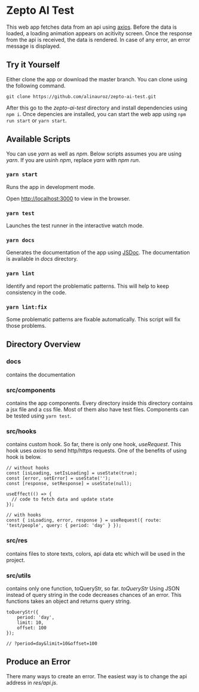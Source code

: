 # Zepto AI Test

This web app fetches data from an api using [axios](https://www.npmjs.com/package/axios). Before the data is loaded, a loading animation appears on acitivity screen. Once the response from the api is received, the data is rendered. In case of any error, an error message is displayed.

## Try it Yourself

Either clone the app or download the master branch. You can clone using the following command.

`git clone https://github.com/alinauroz/zepto-ai-test.git`

After this go to the _zepto-ai-test_ directory and install dependencies using `npm i`. Once depencies are installed, you can start the web app using `npm run start` or `yarn start`.

## Available Scripts

You can use _yarn_ as well as _npm_. Below scripts assumes you are using _yarn_. If you are usinh _npm_, replace _yarn_ with _npm run_.

### `yarn start`

Runs the app in development mode. 

Open [http://localhost:3000](http://localhost:3000) to view in the browser.

### `yarn test`
Launches the test runner in the interactive watch mode.

### `yarn docs`
Generates the documentation of the app using [JSDoc](https://www.npmjs.com/package/jsdoc). The documentation is available in _docs_ directory.

### `yarn lint`

Identify and report the problematic patterns. This will help to keep consistency in the code.

### `yarn lint:fix`

Some problematic patterns are fixable automatically. This script will fix those problems.

## Directory Overview

### docs
contains the documentation

### src/components
contains the app components. Every directory inside this directory contains a jsx file and a css file. Most of them also have test files. Components can be tested using `yarn test`.

### src/hooks

contains custom hook. So far, there is only one hook, _useRequest_. This hook uses _axios_ to send http/https requests. One of the benefits of using hook is below.

```
// without hooks
const [isLoading, setIsLoading] = useState(true);
const [error, setError] = useState('');
const [response, setResponse] = useState(null);

useEffect(() => {
  // code to fetch data and update state
});

// with hooks
const { isLoading, error, response } = useRequest({ route: 'test/people', query: { period: 'day' } });

```

### src/res
contains files to store texts, colors, api data etc which will be used in the project.

### src/utils
contains only one function, toQueryStr, so far. 
_toQueryStr_
Using JSON instead of query string in the code decreases chances of an error. This functions takes an object and returns query string.
```
toQueryStr({
    period: 'day',
    limit: 10,
    offset: 100
});

// ?period=day&limit=10&offset=100
```

## Produce an Error

There many ways to create an error. The easiest way is to change the api address in _res/api.js_.